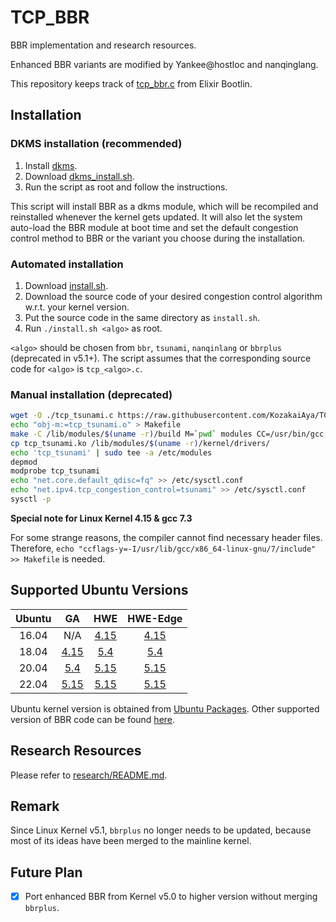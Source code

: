 # TCP_BBR

BBR implementation and research resources.

Enhanced BBR variants are modified by Yankee@hostloc and nanqinglang.

This repository keeps track of [tcp_bbr.c](https://elixir.bootlin.com/linux/latest/source/net/ipv4/tcp_bbr.c) from Elixir Bootlin.

## Installation

### DKMS installation (recommended)

1. Install [dkms](https://packages.ubuntu.com/search?suite=all&arch=amd64&searchon=names&keywords=dkms).
2. Download [dkms_install.sh](script/dkms_install.sh).
3. Run the script as root and follow the instructions.

This script will install BBR as a dkms module, which will be recompiled and reinstalled whenever the kernel gets updated. It will also let the system auto-load the BBR module at boot time and set the default congestion control method to BBR or the variant you choose during the installation.

### Automated installation

1. Download [install.sh](script/install.sh).
2. Download the source code of your desired congestion control algorithm w.r.t. your kernel version.
3. Put the source code in the same directory as `install.sh`.
4. Run `./install.sh <algo>` as root.

`<algo>` should be chosen from `bbr`, `tsunami`, `nanqinlang` or `bbrplus` (deprecated in v5.1+). The script assumes that the corresponding source code for `<algo>` is `tcp_<algo>.c`.

### Manual installation (deprecated)

```Bash
wget -O ./tcp_tsunami.c https://raw.githubusercontent.com/KozakaiAya/TCP_BBR/master/code/v5.5/tcp_tsunami.c
echo "obj-m:=tcp_tsunami.o" > Makefile
make -C /lib/modules/$(uname -r)/build M=`pwd` modules CC=/usr/bin/gcc
cp tcp_tsunami.ko /lib/modules/$(uname -r)/kernel/drivers/
echo 'tcp_tsunami' | sudo tee -a /etc/modules
depmod
modprobe tcp_tsunami
echo "net.core.default_qdisc=fq" >> /etc/sysctl.conf
echo "net.ipv4.tcp_congestion_control=tsunami" >> /etc/sysctl.conf
sysctl -p
```

**Special note for Linux Kernel 4.15 & gcc 7.3**

For some strange reasons, the compiler cannot find necessary header files. Therefore, ```echo "ccflags-y=-I/usr/lib/gcc/x86_64-linux-gnu/7/include" >> Makefile``` is needed.

## Supported Ubuntu Versions

| Ubuntu |         GA         |         HWE        |       HWE-Edge     |
|:------:|:------------------:|:------------------:|:------------------:|
|  16.04 | N/A                | [4.15](code/v4.15) | [4.15](code/v4.15) |
|  18.04 | [4.15](code/v4.15) | [5.4](code/v5.4)   | [5.4](code/v5.4)   |
|  20.04 | [5.4](code/v5.4)   | [5.15](code/v5.15) | [5.15](code/v5.15) |
|  22.04 | [5.15](code/v5.15) | [5.15](code/v5.15) | [5.15](code/v5.15) |

Ubuntu kernel version is obtained from [Ubuntu Packages](https://packages.ubuntu.com/search?suite=all&arch=amd64&searchon=names&keywords=linux-generic). Other supported version of BBR code can be found [here](code).

## Research Resources

Please refer to [research/README.md](research/README.md).

## Remark

Since Linux Kernel v5.1, `bbrplus` no longer needs to be updated, because most of its ideas have been merged to the mainline kernel.

## Future Plan

- [X] Port enhanced BBR from Kernel v5.0 to higher version without merging `bbrplus`.